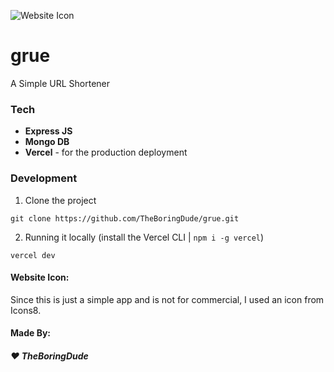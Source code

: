 ![Website Icon](https://img.icons8.com/flat_round/64/000000/crane-hook.png)

# grue

A Simple URL Shortener

### Tech

- **Express JS**
- **Mongo DB**
- **Vercel** - for the production deployment

### Development

1. Clone the project

```
git clone https://github.com/TheBoringDude/grue.git
```

2. Running it locally (install the Vercel CLI | `npm i -g vercel`)

```
vercel dev
```

#### Website Icon:

Since this is just a simple app and is not for commercial, I used an icon from Icons8.

#### Made By:

##### **:heart: TheBoringDude**
